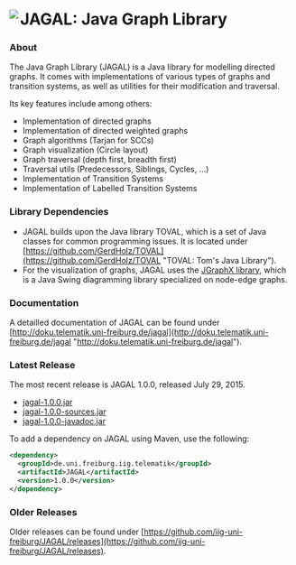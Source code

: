 <img align="left" src="http://iig-uni-freiburg.github.io/images/tools/jagal.png"> JAGAL: Java Graph Library
=========================

### About

The Java Graph Library (JAGAL) is a Java library for modelling directed graphs. It comes with implementations of various types of graphs and transition systems, as well as utilities for their modification and traversal.

Its key features include among others:

* Implementation of directed graphs
* Implementation of directed weighted graphs
* Graph algorithms (Tarjan for SCCs)
* Graph visualization (Circle layout)
* Graph traversal (depth first, breadth first)
* Traversal utils (Predecessors, Siblings, Cycles, ...)
* Implementation of Transition Systems
* Implementation of Labelled Transition Systems

### Library Dependencies

* JAGAL builds upon the Java library TOVAL, which is a set of Java classes for common programming issues. It is located under [https://github.com/GerdHolz/TOVAL](https://github.com/GerdHolz/TOVAL "TOVAL: Tom's Java Library").
* For the visualization of graphs, JAGAL uses the [JGraphX library](https://github.com/jgraph/jgraphx "JGraphX"), which is a Java Swing diagramming library specialized on node-edge graphs.

### Documentation

A detailled documentation of JAGAL can be found under [http://doku.telematik.uni-freiburg.de/jagal](http://doku.telematik.uni-freiburg.de/jagal "http://doku.telematik.uni-freiburg.de/jagal").

### Latest Release

The most recent release is JAGAL 1.0.0, released July 29, 2015.

* [jagal-1.0.0.jar](https://github.com/iig-uni-freiburg/JAGAL/releases/download/v1.0.0/jagal-1.0.0.jar)
* [jagal-1.0.0-sources.jar](https://github.com/iig-uni-freiburg/JAGAL/releases/download/v1.0.0/jagal-1.0.0-sources.jar)
* [jagal-1.0.0-javadoc.jar](https://github.com/iig-uni-freiburg/JAGAL/releases/download/v1.0.0/jagal-1.0.0-javadoc.jar)

To add a dependency on JAGAL using Maven, use the following:

```xml
<dependency>
  <groupId>de.uni.freiburg.iig.telematik</groupId>
  <artifactId>JAGAL</artifactId>
  <version>1.0.0</version>
</dependency>
```

### Older Releases

Older releases can be found under [https://github.com/iig-uni-freiburg/JAGAL/releases](https://github.com/iig-uni-freiburg/JAGAL/releases).
